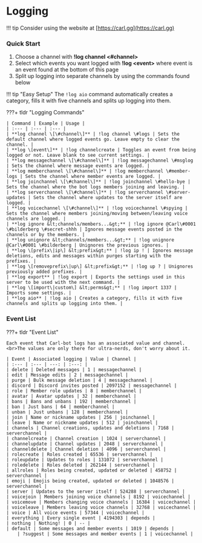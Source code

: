 # Logging

!!! tip
    Consider using the website at [https://carl.gg](https://carl.gg)
	
### Quick Start
	
1. Choose a channel with **!log channel &lt;\#channel&gt;**
2. Select which events you want logged with **!log &lt;event&gt;** where event is an event found at the bottom of this page
3. Split up logging into separate channels by using the commands found below

!!! tip "Easy Setup"
    The `!log aio` command automatically creates a category, fills it with five channels and splits up logging into them.

???+ tldr "Logging Commands"

	| Command | Example | Usage |
	| :--- | :--- | :--- |
	| **log channel \[\#channel\]** | !log channel \#logs | Sets the default channel where logged events go. Leave empty to clear the channel. |
	| **log \[event\]** | !log channelcreate | Toggles an event from being logged or not. Leave blank to see current settings. |
	| **log messagechannel \[\#channel\]** | !log messagechannel \#msglog | Sets the channel where message events are logged. |
	| **log memberchannel \[\#channel\]** | !log memberchannel \#member-logs | Sets the channel where member events are logged. |
	| **log joinchannel \[\#channel\]** | !log joinchannel \#hello-bye | Sets the channel where the bot logs members joining and leaving. |
	| **log serverchannel \[\#channel\]** | !log serverchannel \#server-updates | Sets the channel where updates to the server itself are logged. |
	| **log voicechannel \[\#channel\]** | !log voicechannel \#spying | Sets the channel where members joining/moving between/leaving voice channels are logged. |
	| **log ignore &lt;channels/members...&gt;** | !log ignore @Carl\#0001 \#bilderberg \#secret-shhh | Ignores message events posted in the channels or by the members. |
	| **log unignore &lt;channels/members...&gt;** | !log unignore @Carl\#0001 \#bilderberg | Unignores the previous ignores. |
	| **log \[prefix\|ip\] &lt;prefix&gt;** | !log ip ! | Ignores message deletions, edits and messages within purges starting with the prefixes. |
	| **log \[removeprefix\|up\] &lt;prefix&gt;** | !log up ? | Unignores previously added prefixes. |
	| **log export** | !log export | Exports the settings used in this server to be used with the next command. |
	| **log \[import\|custom\] &lt;perms&gt;** | !log import 1337 | Imports some settings. |
	| **log aio** | !log aio | Creates a category, fills it with five channels and splits up logging into them. |

### Event List

???+ tldr "Event List"

	Each event that Carl-bot logs has an associated value and channel.<br>The values are only there for ultra-nerds, don't worry about it.
	
	| Event | Associated logging | Value | Channel |
	| :--- | :--- | ---: | :---: |
	| delete | Deleted messages | 1 | messagechannel |
	| edit | Message edits | 2 | messagechannel |
	| purge | Bulk message deletion | 4 | messagechannel |
	| discord | Discord invites posted | 2097152 | messagechannel |
	| role | Member role updates | 8 | memberchannel |
	| avatar | Avatar updates | 32 | memberchannel |
	| bans | Bans and unbans | 192 | memberchannel |
	| ban | Just bans | 64 | memberchannel |
	| unban | Just unbans | 128 | memberchannel |
	| join | Name or nickname updates | 256 | joinchannel |
	| leave | Name or nickname updates | 512 | joinchannel |
	| channels | Channel creations, updates and deletions | 7168 | serverchannel |
	| channelcreate | Channel creation | 1024 | serverchannel |
	| channelupdate | Channel updates | 2048 | serverchannel |
	| channeldelete | Channel deletion | 4096 | serverchannel |
	| rolecreate | Roles created | 65536 | serverchannel |
	| roleupdate | Updates to roles | 131072 | serverchannel |
	| roledelete | Roles deleted | 262144 | serverchannel |
	| allroles | Roles being created, updated or deleted | 458752 | serverchannel |
	| emoji | Emojis being created, updated or deleted | 1048576 | serverchannel |
	| server | Updates to the server itself | 524288 | serverchannel |
	| voicejoin | Members joining voice channels | 8192 | voicechannel |
	| voicemove | Members changing voice channels | 16384 | voicechannel |
	| voiceleave | Members leaving voice channels | 32768 | voicechannel |
	| voice | All voice events | 57344 | voicechannel |
	| everything | Every single event | 4194303 | depends |
	| nothing | Nothing! | 0 | -- |
	| default | Some messages and member events | 1019 | depends |
        | ?suggest | Some messages and member events | 1 | voicechannel |
